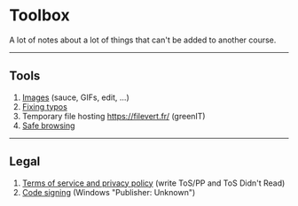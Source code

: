# Toolbox

A lot of notes about a lot of things that can't be added to 
another course.

<hr class="sr">

## Tools

1. [Images](images/index.md) (sauce, GIFs, edit, ...)
2. [Fixing typos](writting/index.md)
3. Temporary file hosting <https://filevert.fr/> (greenIT)
4. [Safe browsing](website/checkers.md)

<hr class="sl">

## Legal

1. [Terms of service and privacy policy](tos/index.md) (write ToS/PP and ToS Didn't Read)
2. [Code signing](codesigning/index.md) (Windows "Publisher: Unknown")